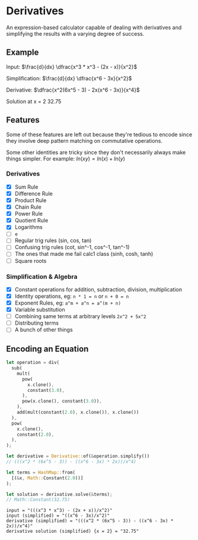 # Derivatives


An expression-based calculator capable of dealing with derivatives and simplifying the results with a varying degree of success.

## Example

Input: $\frac{d}{dx} \dfrac{x^3 * x^3 - (2x - x)}{x^2}$

Simplification: $\frac{d}{dx} \dfrac{x^6 - 3x}{x^2}$

Derivative: $\dfrac{x^2(6x^5 - 3) - 2x(x^6 - 3x)}{x^4}$

Solution at x = 2 $32.75$

## Features

Some of these features are left out because they're tedious to encode since they involve deep pattern matching on commutative operations.

Some other identities are tricky since they don't necessarily always make things simpler. For example: $ln(xy) = ln(x) + ln(y)$

### Derivatives
- [x] Sum Rule
- [x] Difference Rule
- [x] Product Rule
- [x] Chain Rule
- [x] Power Rule
- [x] Quotient Rule
- [x] Logarithms
- [ ] `e`
- [ ] Regular trig rules (sin, cos, tan)
- [ ] Confusing trig rules (cot, sin^-1, cos^-1, tan^-1)
- [ ] The ones that made me fail calc1 class (sinh, cosh, tanh)
- [ ] Square roots

### Simplification & Algebra
- [x] Constant operations for addition, subtraction, division, multiplication
- [x] Identity operations, eg: `n * 1 = n` or `n + 0 = n`
- [x] Exponent Rules, eg: `a^m + a^n = a^(m + n)`
- [x] Variable substitution
- [ ] Combining same terms at arbitrary levels `2x^2 + 5x^2`
- [ ] Distributing terms
- [ ] A bunch of other things

## Encoding an Equation
```rs
let operation = div(
  sub(
    mult(
      pow(
        x.clone(),
        constant(3.0),
      ),
      pow(x.clone(), constant(3.0)),
    ),
    add(mult(constant(2.0), x.clone()), x.clone())
  ),
  pow(
    x.clone(),
    constant(2.0),
  ),
);

let derivative = Derivative::of(&operation.simplify())
// (((x^2 * (6x^5 - 3)) - ((x^6 - 3x) * 2x))/x^4)

let terms = HashMap::from(
  [(&x, Math::Constant(2.0))]
);

let solution = derivative.solve(&terms);
// Math::Constant(32.75)
```

```
input = "(((x^3 * x^3) - (2x + x))/x^2)"
input (simplified) = "((x^6 - 3x)/x^2)"
derivative (simplified) = "(((x^2 * (6x^5 - 3)) - ((x^6 - 3x) * 2x))/x^4)"
derivative solution (simplified) {x = 2} = "32.75"
```
